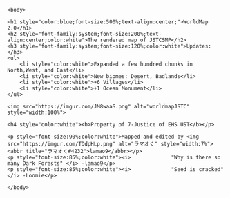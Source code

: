 <!DOCTYPE html>
<html>
    <head>
        <title>JSTCSMP WorldMap</title>
        <link rel="icon" href="https://imgur.com/jd6UFk4.jpg">
    </head>
    <head>
        <style>
            body {
                background-image:
            url("https://i.imgur.com/UFk4jZM.jpeg.png")
        }
        </style>
    </head>
    
    <body>
    
    <h1 style="color:blue;font-size:500%;text-align:center;">WorldMap 2.0</h1>
    <h2 style="font-family:system;font-size:200%;text-align:center;color:white">The rendered map of JSTCSMP</h2>
    <h3 style="font-family:system;font-size:120%;color:white">Updates:</h3>
    <ul>
        <li style="color:white">Expanded a few hundred chunks in North,West, and East</li>
        <li style="color:white">New biomes: Desert, Badlands</li>
        <li style="color:white">+6 Villages</li>
        <li style="color:white">+1 Ocean Monument</li>
    </ul>
    
    <img src="https://imgur.com/JM8waaS.png" alt="worldmapJSTC" style="width:100%">
    
    <h4 style="color:white"><b>Property of 7-Justice of EHS UST</b></p>
    
    <p style="font-size:90%;color:white">Mapped and edited by <img src="https://imgur.com/TDdpHLp.png" alt="ラマオく" style="width:7%"><abbr title="ラマオく#4232">lamao9</abbr></p>
    <p style="font-size:85%;color:white"><i>             "Why is there so many Dark Forests" </i> -lamao9</p>
    <p style="font-size:85%;color:white"><i>             "Seed is cracked" </i> -Loomie</p>
    
    </body>
</html>
